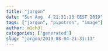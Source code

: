 ```yaml
---
title: "jargon"
date: "Sun Aug  4 21:31:13 CEST 2019"
tags: ["jargon", "pipotron", "image"]
author: m1ch3l
categories: ["generated"]
slug: "jargon/2019-08-04-21:31:13"
---
```



